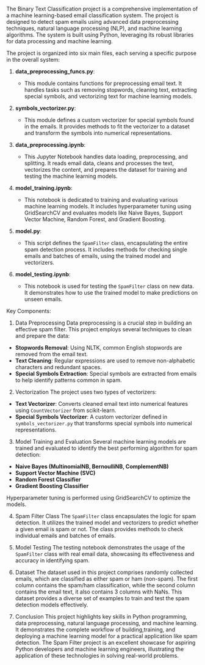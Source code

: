 The Binary Text Classification project is a comprehensive implementation of a machine learning-based email classification system. The project is designed to detect spam emails using advanced data preprocessing techniques, natural language processing (NLP), and machine learning algorithms. The system is built using Python, leveraging its robust libraries for data processing and machine learning.


The project is organized into six main files, each serving a specific purpose in the overall system:

1. **data_preprocessing_funcs.py**:
    - This module contains functions for preprocessing email text. It handles tasks such as removing stopwords, cleaning text, extracting special symbols, and vectorizing text for machine learning models.

2. **symbols_vectorizer.py**:
    - This module defines a custom vectorizer for special symbols found in the emails. It provides methods to fit the vectorizer to a dataset and transform the symbols into numerical representations.

3. **data_preprocessing.ipynb**:
    - This Jupyter Notebook handles data loading, preprocessing, and splitting. It reads email data, cleans and processes the text, vectorizes the content, and prepares the dataset for training and testing the machine learning models.

4. **model_training.ipynb**:
    - This notebook is dedicated to training and evaluating various machine learning models. It includes hyperparameter tuning using GridSearchCV and evaluates models like Naive Bayes, Support Vector Machine, Random Forest, and Gradient Boosting.

5. **model.py**:
    - This script defines the `SpamFilter` class, encapsulating the entire spam detection process. It includes methods for checking single emails and batches of emails, using the trained model and vectorizers.

6. **model_testing.ipynb**:
    - This notebook is used for testing the `SpamFilter` class on new data. It demonstrates how to use the trained model to make predictions on unseen emails.

Key Components:

1. Data Preprocessing
Data preprocessing is a crucial step in building an effective spam filter. This project employs several techniques to clean and prepare the data:

- **Stopwords Removal**: Using NLTK, common English stopwords are removed from the email text.
- **Text Cleaning**: Regular expressions are used to remove non-alphabetic characters and redundant spaces.
- **Special Symbols Extraction**: Special symbols are extracted from emails to help identify patterns common in spam.

2. Vectorization
The project uses two types of vectorizers:

- **Text Vectorizer**: Converts cleaned email text into numerical features using `CountVectorizer` from scikit-learn.
- **Special Symbols Vectorizer**: A custom vectorizer defined in `symbols_vectorizer.py` that transforms special symbols into numerical representations.

3. Model Training and Evaluation
Several machine learning models are trained and evaluated to identify the best performing algorithm for spam detection:

- **Naive Bayes (MultinomialNB, BernoulliNB, ComplementNB)**
- **Support Vector Machine (SVC)**
- **Random Forest Classifier**
- **Gradient Boosting Classifier**

Hyperparameter tuning is performed using GridSearchCV to optimize the models.

4. Spam Filter Class
The `SpamFilter` class encapsulates the logic for spam detection. It utilizes the trained model and vectorizers to predict whether a given email is spam or not. The class provides methods to check individual emails and batches of emails.

5. Model Testing
The testing notebook demonstrates the usage of the `SpamFilter` class with real email data, showcasing its effectiveness and accuracy in identifying spam.

6. Dataset
The dataset used in this project comprises randomly collected emails, which are classified as either spam or ham (non-spam). The first column contains the spam/ham classification, while the second column contains the email text, it also contains 3 columns with NaNs. This dataset provides a diverse set of examples to train and test the spam detection models effectively.

7. Conclusion
This project highlights key skills in Python programming, data preprocessing, natural language processing, and machine learning. It demonstrates the complete workflow of building,training, and deploying a machine learning model for a practical application like spam detection. The Spam Filter project is an excellent showcase for aspiring Python developers and machine learning engineers, illustrating the application of these technologies in solving real-world problems.
